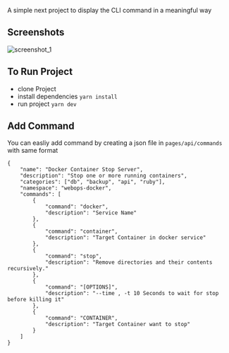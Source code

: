 A simple next project to display the CLI command in a meaningful way

## Screenshots
![screenshot_1](https://i.imgur.com/K0Y4znP.jpg)

## To Run Project
- clone Project
- install dependencies `yarn install`
- run project `yarn dev`

## Add Command
You can easliy add command by creating a json file in `pages/api/commands` with same format
```
{
    "name": "Docker Container Stop Server",
    "description": "Stop one or more running containers",
    "categories": ["db", "backup", "api", "ruby"],
    "namespace": "webops-docker",
    "commands": [
        {
            "command": "docker",
            "description": "Service Name"
        },
        {
            "command": "container",
            "description": "Target Container in docker service"
        },
        {
            "command": "stop",
            "description": "Remove directories and their contents recursively."
        },
        {
            "command": "[OPTIONS]",
            "description": "--time , -t 10 Seconds to wait for stop before killing it"
        },
        {
            "command": "CONTAINER",
            "description": "Target Container want to stop"
        }
    ]
}
```

